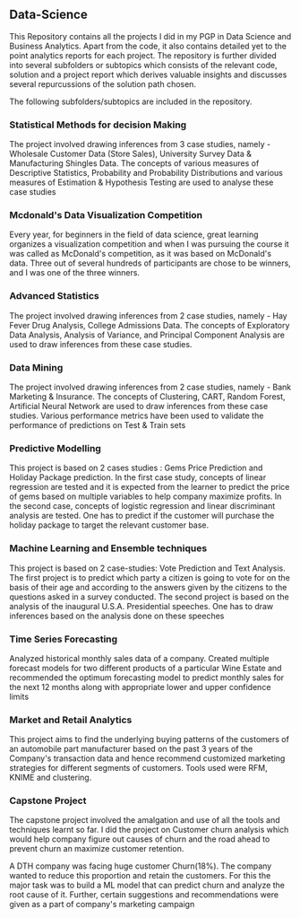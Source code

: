 ## Data-Science
This Repository contains all the projects I did in my PGP in Data Science and Business Analytics. 
Apart from the code, it also contains detailed yet to the point analytics reports for each project.
The repository is further divided into several subfolders or subtopics which consists of the relevant
code, solution and a project report which derives valuable insights and discusses several repurcussions
of the solution path chosen.

The following subfolders/subtopics are included in the repository.

### Statistical Methods for decision Making
The project involved drawing inferences from 3 case studies, namely - Wholesale Customer Data (Store Sales), University Survey Data & Manufacturing Shingles Data. The concepts of various measures of Descriptive Statistics, Probability and Probability Distributions and various measures of Estimation & Hypothesis Testing are used to analyse these case studies

### Mcdonald's Data Visualization Competition
Every year, for beginners in the field of data science, great learning organizes a visualization competition and when I was pursuing the course it was called as McDonald's competition, as it was based on McDonald's data. Three out of several hundreds of participants are chose to be winners, and I was one of the three winners.

### Advanced Statistics
The project involved drawing inferences from 2 case studies, namely - Hay Fever Drug Analysis, College Admissions Data. The concepts of Exploratory Data Analysis, Analysis of Variance, and Principal Component Analysis are used to draw inferences from these case studies.

### Data Mining
The project involved drawing inferences from 2 case studies, namely - Bank Marketing & Insurance. The concepts of Clustering, CART, Random Forest, Artificial Neural Network are used to draw inferences from these case studies. Various performance metrics have been used to validate the performance of predictions on Test & Train sets

### Predictive Modelling
This project is based on 2 cases studies : Gems Price Prediction and Holiday Package prediction. In the first case study, concepts of linear regression are tested and it is expected from the learner to predict the price of gems based on multiple variables to help company maximize profits. In the second case, concepts of logistic regression and linear discriminant analysis are tested. One has to predict if the customer will purchase the holiday package to target the relevant customer base.

### Machine Learning and Ensemble techniques
This project is based on 2 case-studies: Vote Prediction and Text Analysis. The first project is to predict which party a citizen is going to vote for on the basis of their age and according to the answers given by the citizens to the questions asked in a survey conducted. The second project is based on the analysis of the inaugural U.S.A. Presidential speeches. One has to draw inferences based on the analysis done on these speeches

### Time Series Forecasting
Analyzed historical monthly sales data of a company. Created multiple forecast models for two different products of a particular Wine Estate and recommended the optimum forecasting model to predict monthly sales for the next 12 months along with appropriate lower and upper confidence limits

### Market and Retail Analytics
This project aims to find the underlying buying patterns of the customers of an automobile part manufacturer based on the past 3 years of the Company's transaction data and hence recommend customized marketing strategies for different segments of customers. Tools used were RFM, KNIME and clustering.

### Capstone Project
The capstone project involved the amalgation and use of all the tools and techniques learnt so far. I did the project on Customer churn analysis which would help company figure out causes of churn and the road ahead to prevent churn an maximize customer retention.

A DTH company was facing huge customer Churn(18%). The company wanted to reduce this proportion and retain the customers. For this the major task was to build a ML model that can predict churn and analyze the root cause of it. Further, certain suggestions and recommendations were given as a part of company's marketing campaign

